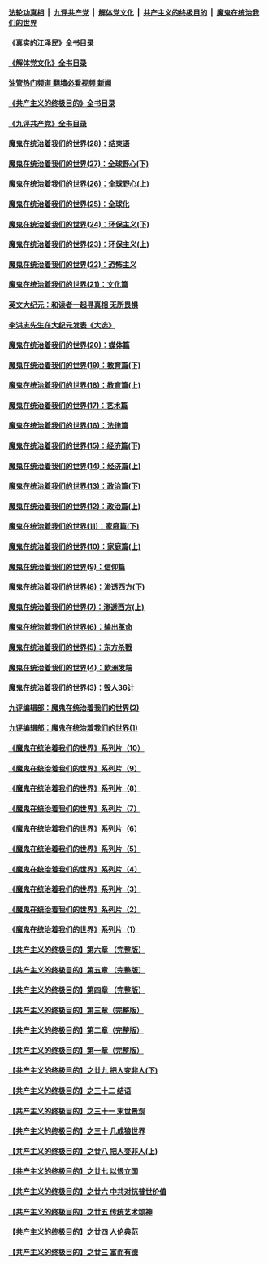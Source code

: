 ####  [法轮功真相](../../../../basic/blob/master/README.md?t=08100801) &nbsp;|&nbsp; [九评共产党](../../../../9ping.md/blob/master/README.md?t=08100801) &nbsp;|&nbsp; [解体党文化](../../../../jtdwh.md/blob/master/README.md?t=08100801)  &nbsp;|&nbsp; [共产主义的终极目的](../../../../gczydzjmd.md/blob/master/README.md?t=08100801) &nbsp;|&nbsp; [魔鬼在统治我们的世界](../../../../mgztzwmdsj.md/blob/master/README.md?t=08100801) 

#### [《真实的江泽民》全书目录](../pages/nsc422/n13721399.md?t=08100801) 

#### [《解体党文化》全书目录](../pages/nsc422/n13721157.md?t=08100801) 

#### [油管热门频道 翻墙必看视频 新闻](http://45.76.130.85:81/youtube.html?08100801)

#### [《共产主义的终极目的》全书目录](../pages/nsc422/n13721048.md?t=08100801) 

#### [《九评共产党》全书目录](../pages/nsc422/n13708085.md?t=08100801) 

#### [魔鬼在统治着我们的世界(28)：结束语](../pages/nsc422/n10936246.md?t=08100801) 

#### [魔鬼在统治着我们的世界(27)：全球野心(下)](../pages/nsc422/n10928319.md?t=08100801) 

#### [魔鬼在统治着我们的世界(26)：全球野心(上)](../pages/nsc422/n10900318.md?t=08100801) 

#### [魔鬼在统治着我们的世界(25)：全球化](../pages/nsc422/n10788205.md?t=08100801) 

#### [魔鬼在统治着我们的世界(24)：环保主义(下)](../pages/nsc422/n10695307.md?t=08100801) 

#### [魔鬼在统治着我们的世界(23)：环保主义(上)](../pages/nsc422/n10688613.md?t=08100801) 

#### [魔鬼在统治着我们的世界(22)：恐怖主义](../pages/nsc422/n10614727.md?t=08100801) 

#### [魔鬼在统治着我们的世界(21)：文化篇](../pages/nsc422/n10597706.md?t=08100801) 

#### [英文大纪元：和读者一起寻真相 无所畏惧](../pages/nsc422/n12542027.md?t=08100801) 

#### [李洪志先生在大纪元发表《大选》](../pages/nsc422/n12534746.md?t=08100801) 

#### [魔鬼在统治着我们的世界(20)：媒体篇](../pages/nsc422/n10586579.md?t=08100801) 

#### [魔鬼在统治着我们的世界(19)：教育篇(下)](../pages/nsc422/n10564808.md?t=08100801) 

#### [魔鬼在统治着我们的世界(18)：教育篇(上)](../pages/nsc422/n10526970.md?t=08100801) 

#### [魔鬼在统治着我们的世界(17)：艺术篇](../pages/nsc422/n10499093.md?t=08100801) 

#### [魔鬼在统治着我们的世界(16)：法律篇](../pages/nsc422/n10485969.md?t=08100801) 

#### [魔鬼在统治着我们的世界(15)：经济篇(下)](../pages/nsc422/n10469975.md?t=08100801) 

#### [魔鬼在统治着我们的世界(14)：经济篇(上)](../pages/nsc422/n10457370.md?t=08100801) 

#### [魔鬼在统治着我们的世界(13)：政治篇(下)](../pages/nsc422/n10448270.md?t=08100801) 

#### [魔鬼在统治着我们的世界(12)：政治篇(上)](../pages/nsc422/n10444576.md?t=08100801) 

#### [魔鬼在统治着我们的世界(11)：家庭篇(下)](../pages/nsc422/n10440961.md?t=08100801) 

#### [魔鬼在统治着我们的世界(10)：家庭篇(上)](../pages/nsc422/n10435448.md?t=08100801) 

#### [魔鬼在统治着我们的世界(9)：信仰篇](../pages/nsc422/n10432159.md?t=08100801) 

#### [魔鬼在统治着我们的世界(8)：渗透西方(下)](../pages/nsc422/n10429603.md?t=08100801) 

#### [魔鬼在统治着我们的世界(7)：渗透西方(上)](../pages/nsc422/n10426013.md?t=08100801) 

#### [魔鬼在统治着我们的世界(6)：输出革命](../pages/nsc422/n10421536.md?t=08100801) 

#### [魔鬼在统治着我们的世界(5)：东方杀戮](../pages/nsc422/n10417707.md?t=08100801) 

#### [魔鬼在统治着我们的世界(4)：欧洲发端](../pages/nsc422/n10414890.md?t=08100801) 

#### [魔鬼在统治着我们的世界(3)：毁人36计](../pages/nsc422/n10411583.md?t=08100801) 

#### [九评编辑部：魔鬼在统治着我们的世界(2)](../pages/nsc422/n10410036.md?t=08100801) 

#### [九评编辑部：魔鬼在统治着我们的世界(1)](../pages/nsc422/n10406825.md?t=08100801) 

#### [《魔鬼在统治着我们的世界》系列片（10）](../pages/nsc422/n12292670.md?t=08100801) 

#### [《魔鬼在统治着我们的世界》系列片（9）](../pages/nsc422/n12290859.md?t=08100801) 

#### [《魔鬼在统治着我们的世界》系列片（8）](../pages/nsc422/n12287445.md?t=08100801) 

#### [《魔鬼在统治着我们的世界》系列片（7）](../pages/nsc422/n12283425.md?t=08100801) 

#### [《魔鬼在统治着我们的世界》系列片（6）](../pages/nsc422/n12282314.md?t=08100801) 

#### [《魔鬼在统治着我们的世界》系列片（5）](../pages/nsc422/n12281419.md?t=08100801) 

#### [《魔鬼在统治着我们的世界》系列片（4）](../pages/nsc422/n12274024.md?t=08100801) 

#### [《魔鬼在统治着我们的世界》系列片（3）](../pages/nsc422/n12271322.md?t=08100801) 

#### [《魔鬼在统治着我们的世界》系列片（2）](../pages/nsc422/n12269049.md?t=08100801) 

#### [《魔鬼在统治着我们的世界》系列片（1）](../pages/nsc422/n12267575.md?t=08100801) 

#### [【共产主义的终极目的】第六章 （完整版）](../pages/nsc422/n11428913.md?t=08100801) 

#### [【共产主义的终极目的】第五章 （完整版）](../pages/nsc422/n11428912.md?t=08100801) 

#### [【共产主义的终极目的】第四章 （完整版）](../pages/nsc422/n11428907.md?t=08100801) 

#### [【共产主义的终极目的】第三章（完整版）](../pages/nsc422/n11428848.md?t=08100801) 

#### [【共产主义的终极目的】第二章（完整版）](../pages/nsc422/n11428831.md?t=08100801) 

#### [【共产主义的终极目的】第一章（完整版）](../pages/nsc422/n11417651.md?t=08100801) 

#### [【共产主义的终极目的】之廿九 把人变非人(下)](../pages/nsc422/n11344140.md?t=08100801) 

#### [【共产主义的终极目的】之三十二 结语](../pages/nsc422/n11360535.md?t=08100801) 

#### [【共产主义的终极目的】之三十一 末世景观](../pages/nsc422/n11351129.md?t=08100801) 

#### [【共产主义的终极目的】之三十 几成狼世界](../pages/nsc422/n11348280.md?t=08100801) 

#### [【共产主义的终极目的】之廿八 把人变非人(上)](../pages/nsc422/n11340492.md?t=08100801) 

#### [【共产主义的终极目的】之廿七 以恨立国](../pages/nsc422/n11336944.md?t=08100801) 

#### [【共产主义的终极目的】之廿六 中共对抗普世价值](../pages/nsc422/n11324785.md?t=08100801) 

#### [【共产主义的终极目的】之廿五 传统艺术颂神](../pages/nsc422/n11296396.md?t=08100801) 

#### [【共产主义的终极目的】之廿四 人伦典范](../pages/nsc422/n11296397.md?t=08100801) 

#### [【共产主义的终极目的】之廿三 富而有德](../pages/nsc422/n11283598.md?t=08100801) 

<img src='http://gfw-breaker.win/goodnews/indexes/nsc422.md' width='0px' height='0px'/>
